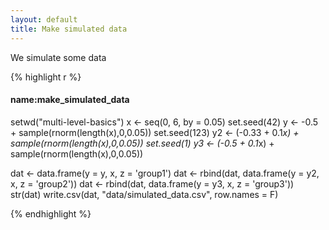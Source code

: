 ```yaml
---
layout: default
title: Make simulated data
---
```


We simulate some data

{% highlight r %}
#### name:make_simulated_data ####
setwd("multi-level-basics")
x  <- seq(0, 6, by = 0.05)
set.seed(42)
y <- -0.5 + sample(rnorm(length(x),0,0.05))
set.seed(123)
y2 <- (-0.33 + 0.1*x) + sample(rnorm(length(x),0,0.05))
set.seed(1)
y3 <- (-0.5 + 0.1*x) + sample(rnorm(length(x),0,0.05))

dat <- data.frame(y = y, x, z = 'group1')
dat <- rbind(dat, data.frame(y = y2, x, z = 'group2'))
dat <- rbind(dat, data.frame(y = y3, x, z = 'group3'))
str(dat)
write.csv(dat, "data/simulated_data.csv", row.names = F)

{% endhighlight %}
